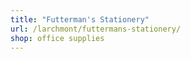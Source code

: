 ```yaml
---
title: "Futterman's Stationery"
url: /larchmont/futtermans-stationery/
shop: office supplies
---
```

